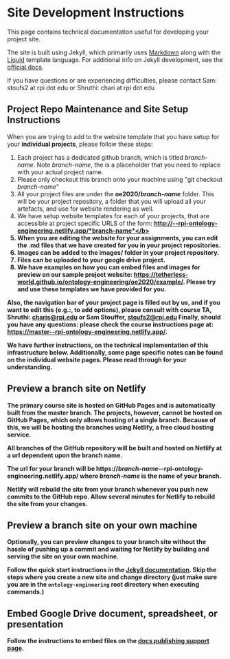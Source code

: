 ---
---

# Site Development Instructions

This page contains technical documentation useful for developing your project site.

The site is built using Jekyll, which primarily uses [Markdown](https://www.markdownguide.org/)
along with the [Liquid](https://shopify.github.io/liquid/) template language.
For additional info on Jekyll development, see the [official docs](https://jekyllrb.com).

If you have questions or are experiencing difficulties, please contact Sam:
stoufs2 at rpi dot edu or Shruthi: chari at rpi dot edu

## Project Repo Maintenance and Site Setup Instructions

When you are trying to add to the website template that you have setup for your <b>individual projects</b>, please follow these steps:

1. Each project has a dedicated github branch, which is titled *branch-name*. Note *branch-name*, the is a placeholder that you need to replace with your actual project name.
2. Please only checkout this branch onto your machine using "git checkout *branch-name*"
3. All your project files are under the <b>oe2020/*branch-name*</b> folder. This will be your project repository, a folder that you will upload all your artefacts, and use for website rendering as well.
4. We have setup website templates for each of your projects, that are accessible at project specific URLS of the form: <b>http://--rpi-ontology-engineering.netlify.app/*branch-name*</b>
5. When you are editing the website for your assignments, you can edit the .md files that we have created for you in your project repositories.
6. Images can be added to the <b>images/</b> folder in your project repository.
7. Files can be uploaded to your google drive project.
8. We have examples on how you can embed files and images for preview on our sample project website: https://tetherless-world.github.io/ontology-engineering/oe2020/example/. Please try and use these templates we have provided for you.

Also, the navigation bar of your project page is filled out by us, and if you want to edit this (e.g.:, to add options), please consult with course TA, Shruthi: charis@rpi.edu or Sam Stouffer, stoufs2@rpi.edu
Finally, should you have any questions: please check the course instructions page at: https://master--rpi-ontology-engineering.netlify.app/.

We have further instructions, on the technical implementation of this infrastructure below. Additionally, some page specific notes can be found on the individual website pages. Please read through for your understanding.

## Preview a branch site on Netlify

The primary course site is hosted on GitHub Pages and is automatically built from the master branch.
The projects, however, cannot be hosted on GitHub Pages, which only allows hosting of a single branch.
Because of this, we will be hosting the branches using Netlify, a free cloud hosting service.

All branches of the GitHub repository will be built and hosted on Netlify at a url dependent upon the branch name.

The url for your branch will be https://*branch-name*--rpi-ontology-engineering.netlify.app/
where *branch-name* is the name of your branch.

Netlify will rebuild the site from your branch whenever you push new commits to the GitHub repo.
Allow several minutes for Netlify to rebuild the site from your changes.

## Preview a branch site on your own machine

Optionally, you can preview changes to your branch site without the hassle of pushing up a commit and waiting for Netlify
by building and serving the site on your own machine.

Follow the quick start instructions in the [Jekyll documentation](https://jekyllrb.com/docs/).
Skip the steps where you create a new site and change directory (just make sure you are in the `ontology-engineering` root directory when executing commands.)

## Embed Google Drive document, spreadsheet, or presentation

Follow the instructions to embed files on the [docs publishing support page](https://support.google.com/docs/answer/183965#embed_files).
